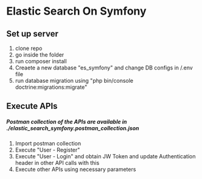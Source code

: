 # Elastic Search On Symfony

## Set up server

1. clone repo
2. go inside the folder
3. run composer install
4. Creaete a new database "es_symfony" and change DB configs in /.env file
5. run database migration using "php bin/console doctrine:migrations:migrate"

## Execute APIs

##### Postman collection of the APIs are available in ./elastic_search_symfony.postman_collection.json

1. Import postman collection
2. Execute "User - Register"
3. Execute "User - Login" and obtain JW Token and update Authentication header in other API calls with this
4. Execute other APIs using necessary parameters